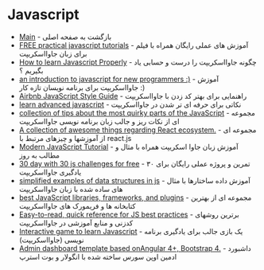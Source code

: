# Javascript 

- [Main](./README.md) - بازگشت به صفحه اصلی 
- [FREE practical javascript tutorials](http://practicaljavascript.net) - آموزش های عملی رایگان همراه با فیلم برای زبان جاوااسکریپت
- [How to learn Javascript Properly](http://javascriptissexy.com/how-to-learn-javascript-properly) - چگونه جاوااسکریپت را درست و حسابی یاد بگیریم ؟
- [an introduction to javascript for new programmers :)](http://jsforcats.com) - آموزش جاوااسکریپت برای برنامه نویسان تازه کار :)
- [Airbnb JavaScript Style Guide](http://github.com/airbnb/javascript) - راهنمایی برای بهتر کد زدن با جاوااسکریپت
- [learn advanced javascript](http://ejohn.org/apps/learn) - نکاتی برای حرفه ای تر شدن در جاوااسکریپت
- [collection of tips about the most quirky parts of the JavaScript](http://javascriptgarden.info) - مجموعه ای از نکات ریز و جالب زبان برنامه نویسی جاوااسکریپت
- [A collection of awesome things regarding React ecosystem.](http://github.com/enaqx/awesome-react) - مجموعه ای از آموزشها و چیزهای مرتبط با react.js
- [Modern JavaScript Tutorial](http://javascript.info) - آموزش زبان جاوا اسکریپت همراه با مثال و مطالب به روز
- [30 day with 30 js challenges for free](http://javascript30.com) - ۳۰ تمرین و پروژه عملی رایگان برای یادگیری جاوااسکریپت 
- [simplified examples of data structures in js](http://github.com/thejameskyle/itsy-bitsy-data-structures) - آموزش داده ساختارها با مثال های ساده شده با زبان جاوااسکریپت
- [best JavaScript libraries, frameworks, and plugins](http://javascripting.com) - مجموعه ای از بهترین کتابخانه ها و فریمورک های جاوااسکریپت
- [Easy-to-read, quick reference for JS best practices](http://jstherightway.org) - برترین روشهای کدزنی و منابع آموزشی در جاوااسکریپت 
- [Interactive game to learn Javascript](http://alexnisnevich.github.io/untrusted) - یک بازی جالب برای یادگیری برنامه نویسی (جاوااسکریپت)
- [Admin dashboard template based onAngular 4+, Bootstrap 4.](http://akveo.com/ngx-admin) - داشبورد ادمین اوپن سورس ساخته شده با انگولار و بوت استرپ 

